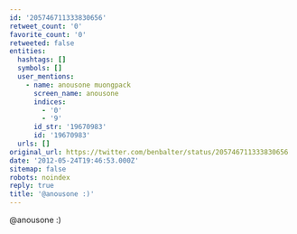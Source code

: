 ```yaml
---
id: '205746711333830656'
retweet_count: '0'
favorite_count: '0'
retweeted: false
entities:
  hashtags: []
  symbols: []
  user_mentions:
    - name: anousone muongpack
      screen_name: anousone
      indices:
        - '0'
        - '9'
      id_str: '19670983'
      id: '19670983'
  urls: []
original_url: https://twitter.com/benbalter/status/205746711333830656
date: '2012-05-24T19:46:53.000Z'
sitemap: false
robots: noindex
reply: true
title: '@anousone :)'
---
```


@anousone :)
